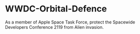 # WWDC-Orbital-Defence
As a member of Apple Space Task Force, protect the Spacewide Developers Conference 2119 from Alien invasion.

